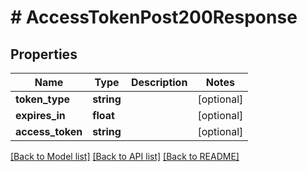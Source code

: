 # # AccessTokenPost200Response

## Properties

Name | Type | Description | Notes
------------ | ------------- | ------------- | -------------
**token_type** | **string** |  | [optional]
**expires_in** | **float** |  | [optional]
**access_token** | **string** |  | [optional]

[[Back to Model list]](../../README.md#models) [[Back to API list]](../../README.md#endpoints) [[Back to README]](../../README.md)
